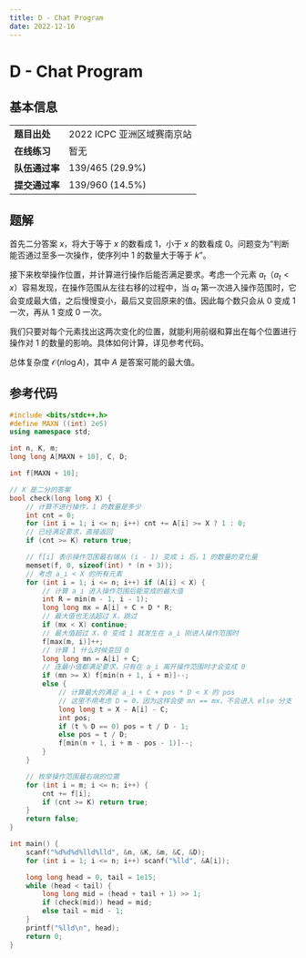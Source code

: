 ```yaml
---
title: D - Chat Program
date: 2022-12-16
---
```


# D - Chat Program

## 基本信息

<table>
<tr>
<td><b>题目出处</b></td><td>2022 ICPC 亚洲区域赛南京站</td>
</tr>
<tr>
<td><b>在线练习</b></td><td>暂无</td>
</tr>
<tr>
<td><b>队伍通过率</b></td><td>139/465 (29.9%)</td>
</tr>
<tr>
<td><b>提交通过率</b></td><td>139/960 (14.5%)</td>
</tr>
</table>

## 题解

首先二分答案 $x$，将大于等于 $x$ 的数看成 $1$，小于 $x$ 的数看成 $0$。问题变为“判断能否通过至多一次操作，使序列中 $1$ 的数量大于等于 $k$”。

接下来枚举操作位置，并计算进行操作后能否满足要求。考虑一个元素 $a_t$（$a_t < x$）容易发现，在操作范围从左往右移的过程中，当 $a_t$ 第一次进入操作范围时，它会变成最大值，之后慢慢变小，最后又变回原来的值。因此每个数只会从 $0$ 变成 $1$ 一次，再从 $1$ 变成 $0$ 一次。

我们只要对每个元素找出这两次变化的位置，就能利用前缀和算出在每个位置进行操作对 $1$ 的数量的影响。具体如何计算，详见参考代码。

总体复杂度 $\mathcal{O}(n\log A)$，其中 $A$ 是答案可能的最大值。

## 参考代码

```c++ linenums="1"
#include <bits/stdc++.h>
#define MAXN ((int) 2e5)
using namespace std;

int n, K, m;
long long A[MAXN + 10], C, D;

int f[MAXN + 10];

// X 是二分的答案
bool check(long long X) {
    // 计算不进行操作，1 的数量是多少
    int cnt = 0;
    for (int i = 1; i <= n; i++) cnt += A[i] >= X ? 1 : 0;
    // 已经满足要求，直接返回
    if (cnt >= K) return true;

    // f[i] 表示操作范围最右端从 (i - 1) 变成 i 后，1 的数量的变化量
    memset(f, 0, sizeof(int) * (n + 3));
    // 考虑 a_i < X 的所有元素
    for (int i = 1; i <= n; i++) if (A[i] < X) {
        // 计算 a_i 进入操作范围后能变成的最大值
        int R = min(m - 1, i - 1);
        long long mx = A[i] + C + D * R;
        // 最大值也无法超过 X，跳过
        if (mx < X) continue;
        // 最大值超过 X，0 变成 1 就发生在 a_i 刚进入操作范围时
        f[max(m, i)]++;
        // 计算 1 什么时候变回 0
        long long mn = A[i] + C;
        // 连最小值都满足要求，只有在 a_i 离开操作范围时才会变成 0
        if (mn >= X) f[min(n + 1, i + m)]--;
        else {
            // 计算最大的满足 a_i + C + pos * D < X 的 pos
            // 这里不用考虑 D = 0，因为这样会使 mn == mx，不会进入 else 分支
            long long t = X - A[i] - C;
            int pos;
            if (t % D == 0) pos = t / D - 1;
            else pos = t / D;
            f[min(n + 1, i + m - pos - 1)]--;
        }
    }

    // 枚举操作范围最右端的位置
    for (int i = m; i <= n; i++) {
        cnt += f[i];
        if (cnt >= K) return true;
    }
    return false;
}

int main() {
    scanf("%d%d%d%lld%lld", &n, &K, &m, &C, &D);
    for (int i = 1; i <= n; i++) scanf("%lld", &A[i]);

    long long head = 0, tail = 1e15;
    while (head < tail) {
        long long mid = (head + tail + 1) >> 1;
        if (check(mid)) head = mid;
        else tail = mid - 1;
    }
    printf("%lld\n", head);
    return 0;
}
```

